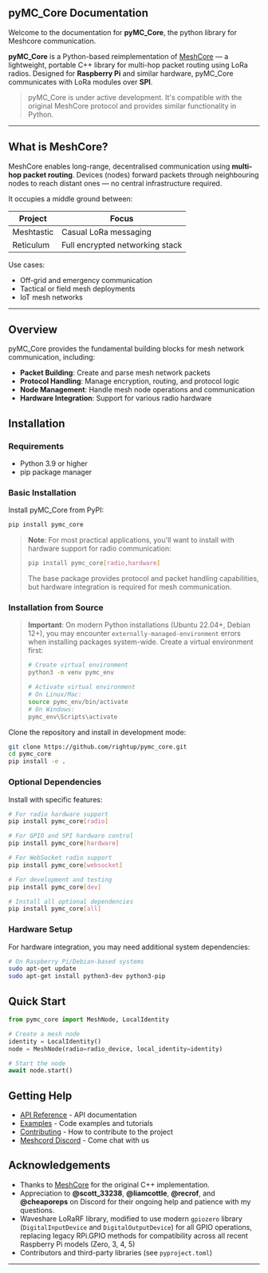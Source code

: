 ## pyMC_Core Documentation

Welcome to the documentation for **pyMC_Core**, the python library for Meshcore communication.

**pyMC_Core** is a Python-based reimplementation of [MeshCore](https://github.com/meshcore-dev/meshcore) — a lightweight, portable C++ library for multi-hop packet routing using LoRa radios. Designed for **Raspberry Pi** and similar hardware, pyMC_Core communicates with LoRa modules over **SPI**.

> pyMC_Core is under active development. It's compatible with the original MeshCore protocol and provides similar functionality in Python.

---

## What is MeshCore?

MeshCore enables long-range, decentralised communication using **multi-hop packet routing**. Devices (nodes) forward packets through neighbouring nodes to reach distant ones — no central infrastructure required.

It occupies a middle ground between:

| Project    | Focus                           |
| ---------- | ------------------------------- |
| Meshtastic | Casual LoRa messaging           |
| Reticulum  | Full encrypted networking stack |

Use cases:

- Off-grid and emergency communication
- Tactical or field mesh deployments
- IoT mesh networks

---


## Overview

pyMC_Core provides the fundamental building blocks for mesh network communication, including:

- **Packet Building**: Create and parse mesh network packets
- **Protocol Handling**: Manage encryption, routing, and protocol logic
- **Node Management**: Handle mesh node operations and communication
- **Hardware Integration**: Support for various radio hardware

## Installation

### Requirements

- Python 3.9 or higher
- pip package manager

### Basic Installation

Install pyMC_Core from PyPI:

```bash
pip install pymc_core
```

> **Note**: For most practical applications, you'll want to install with hardware support for radio communication:
> ```bash
> pip install pymc_core[radio,hardware]
> ```
> The base package provides protocol and packet handling capabilities, but hardware integration is required for mesh communication.

### Installation from Source

> **Important**: On modern Python installations (Ubuntu 22.04+, Debian 12+), you may encounter `externally-managed-environment` errors when installing packages system-wide. Create a virtual environment first:
>
> ```bash
> # Create virtual environment
> python3 -m venv pymc_env
>
> # Activate virtual environment
> # On Linux/Mac:
> source pymc_env/bin/activate
> # On Windows:
> pymc_env\Scripts\activate
> ```

Clone the repository and install in development mode:

```bash
git clone https://github.com/rightup/pymc_core.git
cd pymc_core
pip install -e .
```

### Optional Dependencies

Install with specific features:

```bash
# For radio hardware support
pip install pymc_core[radio]

# For GPIO and SPI hardware control
pip install pymc_core[hardware]

# For WebSocket radio support
pip install pymc_core[websocket]

# For development and testing
pip install pymc_core[dev]

# Install all optional dependencies
pip install pymc_core[all]
```

### Hardware Setup

For hardware integration, you may need additional system dependencies:

```bash
# On Raspberry Pi/Debian-based systems
sudo apt-get update
sudo apt-get install python3-dev python3-pip
```

## Quick Start

```python
from pymc_core import MeshNode, LocalIdentity

# Create a mesh node
identity = LocalIdentity()
node = MeshNode(radio=radio_device, local_identity=identity)

# Start the node
await node.start()
```

## Getting Help

-  [API Reference](api/core.md) - API documentation
-  [Examples](examples.md) - Code examples and tutorials
-  [Contributing](contributing.md) - How to contribute to the project
-  [Meshcord Discord](https://discord.com/channels/1343693475589263471/1343693475589263474) - Come chat with us

## Acknowledgements

- Thanks to [MeshCore](https://github.com/meshcore-dev) for the original C++ implementation.  
- Appreciation to **@scott_33238**, **@liamcottle**, **@recrof**, and **@cheaporeps** on Discord
  for their ongoing help and patience with my questions. 
- Waveshare LoRaRF library, modified to use modern `gpiozero` library (`DigitalInputDevice` and `DigitalOutputDevice`) for all GPIO operations, replacing legacy RPi.GPIO methods for compatibility across all recent Raspberry Pi models (Zero, 3, 4, 5)
- Contributors and third-party libraries (see `pyproject.toml`)

---

